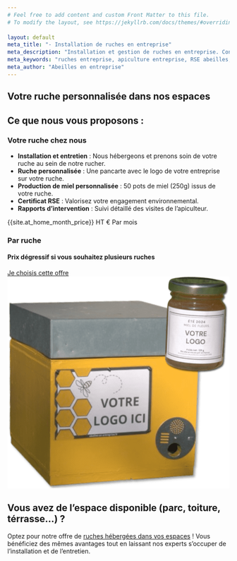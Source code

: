 ```yaml
---
# Feel free to add content and custom Front Matter to this file.
# To modify the layout, see https://jekyllrb.com/docs/themes/#overriding-theme-defaults

layout: default
meta_title: "- Installation de ruches en entreprise"
meta_description: "Installation et gestion de ruches en entreprise. Contribuez à la biodiversité avec nos solutions clé en main d'apiculture pour les entreprises."
meta_keywords: "ruches entreprise, apiculture entreprise, RSE abeilles, biodiversité entreprise, installation ruches professionnelles"
meta_author: "Abeilles en entreprise"
---
```


<section id="accueil" class="hero hero-offer-page">
    <h1>Votre ruche personnalisée dans nos espaces</h1>
</section>

<section class="offres">
    <h2>Ce que nous vous proposons :</h2>
        <div class="offres-grid">
            <div class="offre-card">
                <h3>Votre ruche chez nous</h3>
                <ul class="offre-details">
                    <li><strong>Installation et entretien</strong> : Nous hébergeons et prenons soin de votre ruche au sein de notre rucher.</li>
                    <li><strong>Ruche personnalisée</strong> : Une pancarte avec le logo de votre entreprise sur votre ruche.</li>
                    <li><strong>Production de miel personnalisée</strong> : 50 pots de miel (250g) issus de votre ruche.</li>
                    <li><strong>Certificat RSE</strong> : Valorisez votre engagement environnemental.</li>
                    <li><strong>Rapports d’intervention</strong> : Suivi détaillé des visites de l’apiculteur.</li>
                </ul>
                <div class="offre-prix-container">
                    <div class="prix-options">
                        <div class="prix-option">
                            <span class="prix-montant">{{site.at_home_month_price}} HT €</span>
                            <span class="prix-periode">Par mois</span>
                        </div>
                    </div>
                    <h3>Par ruche</h3>
                    <h4>Prix dégressif si vous souhaitez plusieurs ruches</h4>
                </div>
                <a href="/#contact" class="cta-button">Je choisis cette offre</a>
            </div>
        <div class="offre-image">
            <img src="/assets/images/ruche_et_pots_transparent.png" alt="Pot avec logo entreprise">
        </div>
    </div>
</section>

<section class="offres-autre">
    <h2>Vous avez de l’espace disponible (parc, toiture, térrasse...) ?</h2>
    <p>Optez pour notre offre de <a href="/vos-ruches-dans-vos-espaces">ruches hébergées dans vos espaces</a> ! Vous bénéficiez des mêmes avantages tout en laissant nos experts s’occuper de l’installation et de l’entretien.</p>
</section>